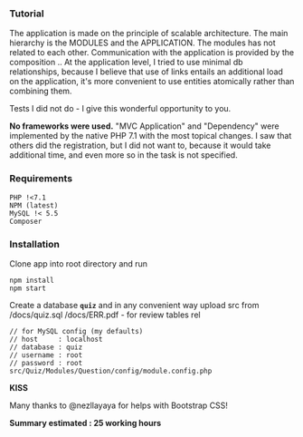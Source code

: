 ### Tutorial
The application is made on the principle of scalable architecture.
The main hierarchy is the MODULES and the APPLICATION. 
The modules has not related to each other. 
Communication with the application is provided by the composition ..
At the application level, I tried to use minimal db relationships, because I believe that use of links entails an additional load on the application, it's more convenient to use entities atomically rather than combining them.

Tests I did not do - I give this wonderful opportunity to you.

**No frameworks were used.** 
"MVC Application" and "Dependency" were implemented by the native PHP 7.1 with the most topical changes.
I saw that others did the registration, but I did not want to, because it would take additional time, 
and even more so in the task is not specified.

### Requirements

    PHP !<7.1
    NPM (latest)
    MySQL !< 5.5
    Composer
    
### Installation

Clone app into root directory and run

```
npm install
npm start
```

Create a database **`quiz`** and in any convenient way upload src from
/docs/quiz.sql
/docs/ERR.pdf - for review tables rel


```
// for MySQL config (my defaults)
// host     : localhost
// database : quiz
// username : root
// password : root
src/Quiz/Modules/Question/config/module.config.php
```


**KISS**

Many thanks to @nezllayaya for helps with Bootstrap CSS!

**Summary estimated : 25 working hours**